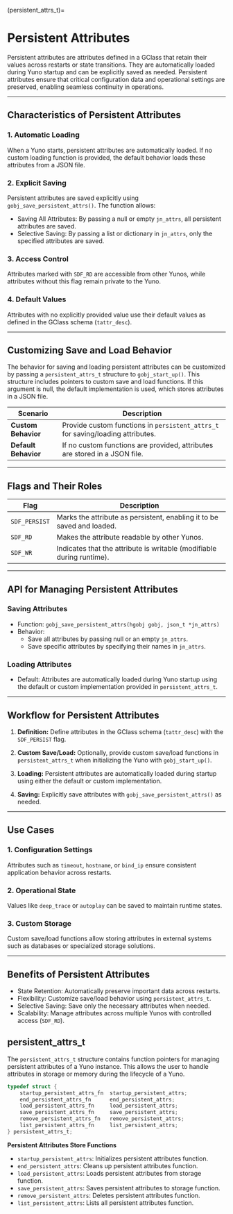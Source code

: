 (persistent_attrs_t)=
# **Persistent Attributes**

Persistent attributes are attributes defined in a GClass that retain their values across restarts or state transitions. They are automatically loaded during Yuno startup and can be explicitly saved as needed. Persistent attributes ensure that critical configuration data and operational settings are preserved, enabling seamless continuity in operations.

---

## Characteristics of Persistent Attributes

### 1. **Automatic Loading**
When a Yuno starts, persistent attributes are automatically loaded. If no custom loading function is provided, the default behavior loads these attributes from a JSON file.

### 2. **Explicit Saving**
Persistent attributes are saved explicitly using `gobj_save_persistent_attrs()`. The function allows:
- Saving All Attributes: By passing a null or empty `jn_attrs`, all persistent attributes are saved.
- Selective Saving: By passing a list or dictionary in `jn_attrs`, only the specified attributes are saved.

### 3. **Access Control**
Attributes marked with `SDF_RD` are accessible from other Yunos, while attributes without this flag remain private to the Yuno.

### 4. **Default Values**
Attributes with no explicitly provided value use their default values as defined in the GClass schema (`tattr_desc`).

---

## Customizing Save and Load Behavior

The behavior for saving and loading persistent attributes can be customized by passing a `persistent_attrs_t` structure to `gobj_start_up()`. This structure includes pointers to custom save and load functions. If this argument is null, the default implementation is used, which stores attributes in a JSON file.

| **Scenario**        | **Description**                                                               |
|----------------------|-------------------------------------------------------------------------------|
| **Custom Behavior**  | Provide custom functions in `persistent_attrs_t` for saving/loading attributes. |
| **Default Behavior** | If no custom functions are provided, attributes are stored in a JSON file.    |

---

## Flags and Their Roles

| **Flag**        | **Description**                                                                 |
|------------------|---------------------------------------------------------------------------------|
| `SDF_PERSIST`    | Marks the attribute as persistent, enabling it to be saved and loaded.          |
| `SDF_RD`         | Makes the attribute readable by other Yunos.                                   |
| `SDF_WR`         | Indicates that the attribute is writable (modifiable during runtime).           |

---

## API for Managing Persistent Attributes

### Saving Attributes
- Function: `gobj_save_persistent_attrs(hgobj gobj, json_t *jn_attrs)`
- Behavior:
    - Save all attributes by passing null or an empty `jn_attrs`.
    - Save specific attributes by specifying their names in `jn_attrs`.

### Loading Attributes
- Default: Attributes are automatically loaded during Yuno startup using the default or custom implementation provided in `persistent_attrs_t`.

---

## Workflow for Persistent Attributes

1. **Definition:**
   Define attributes in the GClass schema (`tattr_desc`) with the `SDF_PERSIST` flag.

2. **Custom Save/Load:**
   Optionally, provide custom save/load functions in `persistent_attrs_t` when initializing the Yuno with `gobj_start_up()`.

3. **Loading:**
   Persistent attributes are automatically loaded during startup using either the default or custom implementation.

4. **Saving:**
   Explicitly save attributes with `gobj_save_persistent_attrs()` as needed.

---

## Use Cases

### 1. **Configuration Settings**
Attributes such as `timeout`, `hostname`, or `bind_ip` ensure consistent application behavior across restarts.

### 2. **Operational State**
Values like `deep_trace` or `autoplay` can be saved to maintain runtime states.

### 3. **Custom Storage**
Custom save/load functions allow storing attributes in external systems such as databases or specialized storage solutions.

---

## Benefits of Persistent Attributes

- State Retention: Automatically preserve important data across restarts.
- Flexibility: Customize save/load behavior using `persistent_attrs_t`.
- Selective Saving: Save only the necessary attributes when needed.
- Scalability: Manage attributes across multiple Yunos with controlled access (`SDF_RD`).

## persistent_attrs_t
The `persistent_attrs_t` structure contains function pointers for managing persistent attributes of a Yuno instance. This allows the user to handle attributes in storage or memory during the lifecycle of a Yuno.

```c
typedef struct {
    startup_persistent_attrs_fn  startup_persistent_attrs;
    end_persistent_attrs_fn      end_persistent_attrs;
    load_persistent_attrs_fn     load_persistent_attrs;
    save_persistent_attrs_fn     save_persistent_attrs;
    remove_persistent_attrs_fn   remove_persistent_attrs;
    list_persistent_attrs_fn     list_persistent_attrs;
} persistent_attrs_t;
```

**Persistent Attributes Store Functions**
- `startup_persistent_attrs`: Initializes persistent attributes function.
- `end_persistent_attrs`: Cleans up persistent attributes function.
- `load_persistent_attrs`: Loads persistent attributes from storage function.
- `save_persistent_attrs`: Saves persistent attributes to storage function.
- `remove_persistent_attrs`: Deletes persistent attributes function.
- `list_persistent_attrs`: Lists all persistent attributes function.
